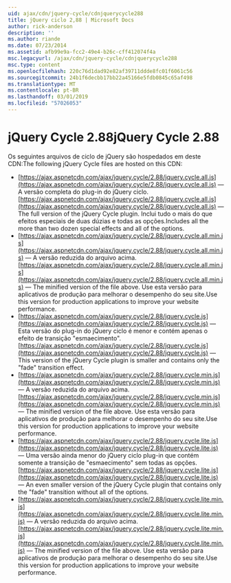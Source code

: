 ```yaml
---
uid: ajax/cdn/jquery-cycle/cdnjquerycycle288
title: jQuery ciclo 2,88 | Microsoft Docs
author: rick-anderson
description: ''
ms.author: riande
ms.date: 07/23/2014
ms.assetid: afb99e9a-fcc2-49e4-b26c-cff412074f4a
msc.legacyurl: /ajax/cdn/jquery-cycle/cdnjquerycycle288
msc.type: content
ms.openlocfilehash: 220c76d1dad92e82af39711ddde8fc01f6061c56
ms.sourcegitcommit: 24b1f6decbb17bb22a45166e5fdb0845c65af498
ms.translationtype: MT
ms.contentlocale: pt-BR
ms.lasthandoff: 03/01/2019
ms.locfileid: "57026053"
---
```

<a name="jquery-cycle-288"></a><span data-ttu-id="f41f3-102">jQuery Cycle 2.88</span><span class="sxs-lookup"><span data-stu-id="f41f3-102">jQuery Cycle 2.88</span></span>
====================
<span data-ttu-id="f41f3-103">Os seguintes arquivos de ciclo de jQuery são hospedados em deste CDN:</span><span class="sxs-lookup"><span data-stu-id="f41f3-103">The following jQuery Cycle files are hosted on this CDN:</span></span>

- <span data-ttu-id="f41f3-104">[https://ajax.aspnetcdn.com/ajax/jquery.cycle/2.88/jquery.cycle.all.js](https://ajax.aspnetcdn.com/ajax/jquery.cycle/2.88/jquery.cycle.all.js) &mdash; A versão completa do plug-in do jQuery ciclo.</span><span class="sxs-lookup"><span data-stu-id="f41f3-104">[https://ajax.aspnetcdn.com/ajax/jquery.cycle/2.88/jquery.cycle.all.js](https://ajax.aspnetcdn.com/ajax/jquery.cycle/2.88/jquery.cycle.all.js) &mdash; The full version of the jQuery Cycle plugin.</span></span> <span data-ttu-id="f41f3-105">Inclui tudo o mais do que efeitos especiais de duas dúzias e todas as opções.</span><span class="sxs-lookup"><span data-stu-id="f41f3-105">Includes all the more than two dozen special effects and all of the options.</span></span>
- <span data-ttu-id="f41f3-106">[https://ajax.aspnetcdn.com/ajax/jquery.cycle/2.88/jquery.cycle.all.min.js](https://ajax.aspnetcdn.com/ajax/jquery.cycle/2.88/jquery.cycle.all.min.js) &mdash; A versão reduzida do arquivo acima.</span><span class="sxs-lookup"><span data-stu-id="f41f3-106">[https://ajax.aspnetcdn.com/ajax/jquery.cycle/2.88/jquery.cycle.all.min.js](https://ajax.aspnetcdn.com/ajax/jquery.cycle/2.88/jquery.cycle.all.min.js) &mdash; The minified version of the file above.</span></span> <span data-ttu-id="f41f3-107">Use esta versão para aplicativos de produção para melhorar o desempenho do seu site.</span><span class="sxs-lookup"><span data-stu-id="f41f3-107">Use this version for production applications to improve your website performance.</span></span>
- <span data-ttu-id="f41f3-108">[https://ajax.aspnetcdn.com/ajax/jquery.cycle/2.88/jquery.cycle.js](https://ajax.aspnetcdn.com/ajax/jquery.cycle/2.88/jquery.cycle.js) &mdash; Esta versão do plug-in do jQuery ciclo é menor e contém apenas o efeito de transição "esmaecimento".</span><span class="sxs-lookup"><span data-stu-id="f41f3-108">[https://ajax.aspnetcdn.com/ajax/jquery.cycle/2.88/jquery.cycle.js](https://ajax.aspnetcdn.com/ajax/jquery.cycle/2.88/jquery.cycle.js) &mdash; This version of the jQuery Cycle plugin is smaller and contains only the "fade" transition effect.</span></span>
- <span data-ttu-id="f41f3-109">[https://ajax.aspnetcdn.com/ajax/jquery.cycle/2.88/jquery.cycle.min.js](https://ajax.aspnetcdn.com/ajax/jquery.cycle/2.88/jquery.cycle.min.js) &mdash; A versão reduzida do arquivo acima.</span><span class="sxs-lookup"><span data-stu-id="f41f3-109">[https://ajax.aspnetcdn.com/ajax/jquery.cycle/2.88/jquery.cycle.min.js](https://ajax.aspnetcdn.com/ajax/jquery.cycle/2.88/jquery.cycle.min.js) &mdash; The minified version of the file above.</span></span> <span data-ttu-id="f41f3-110">Use esta versão para aplicativos de produção para melhorar o desempenho do seu site.</span><span class="sxs-lookup"><span data-stu-id="f41f3-110">Use this version for production applications to improve your website performance.</span></span>
- <span data-ttu-id="f41f3-111">[https://ajax.aspnetcdn.com/ajax/jquery.cycle/2.88/jquery.cycle.lite.js](https://ajax.aspnetcdn.com/ajax/jquery.cycle/2.88/jquery.cycle.lite.js) &mdash; Uma versão ainda menor do jQuery ciclo plug-in que contém somente a transição de "esmaecimento" sem todas as opções.</span><span class="sxs-lookup"><span data-stu-id="f41f3-111">[https://ajax.aspnetcdn.com/ajax/jquery.cycle/2.88/jquery.cycle.lite.js](https://ajax.aspnetcdn.com/ajax/jquery.cycle/2.88/jquery.cycle.lite.js) &mdash; An even smaller version of the jQuery Cycle plugin that contains only the "fade" transition without all of the options.</span></span>
- <span data-ttu-id="f41f3-112">[https://ajax.aspnetcdn.com/ajax/jquery.cycle/2.88/jquery.cycle.lite.min.js](https://ajax.aspnetcdn.com/ajax/jquery.cycle/2.88/jquery.cycle.lite.min.js) &mdash; A versão reduzida do arquivo acima.</span><span class="sxs-lookup"><span data-stu-id="f41f3-112">[https://ajax.aspnetcdn.com/ajax/jquery.cycle/2.88/jquery.cycle.lite.min.js](https://ajax.aspnetcdn.com/ajax/jquery.cycle/2.88/jquery.cycle.lite.min.js) &mdash; The minified version of the file above.</span></span> <span data-ttu-id="f41f3-113">Use esta versão para aplicativos de produção para melhorar o desempenho do seu site.</span><span class="sxs-lookup"><span data-stu-id="f41f3-113">Use this version for production applications to improve your website performance.</span></span>
